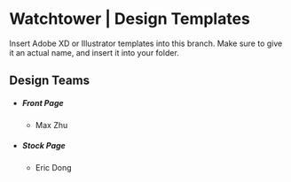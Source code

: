 # Watchtower | Design Templates

Insert Adobe XD or Illustrator templates into this branch. Make sure to give it an actual name, and insert it into your folder. 

## Design Teams
- ##### Front Page
   - Max Zhu
- ##### Stock Page
    - Eric Dong
    
